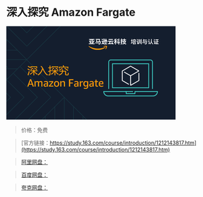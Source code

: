 # 深入探究 Amazon Fargate

![img](../../../assets/study163/free/8c4c6406dac04268a4374ac5462317fb.png)

> 价格：免费

> [官方链接：https://study.163.com/course/introduction/1212143817.htm](https://study.163.com/course/introduction/1212143817.htm)

> [阿里网盘：]()

> [百度网盘：]()

> [夸克网盘：]()
